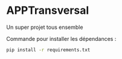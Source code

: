 # APPTransversal
Un super projet tous ensemble


Commande pour installer les dépendances :
```bash
pip install -r requirements.txt
```
